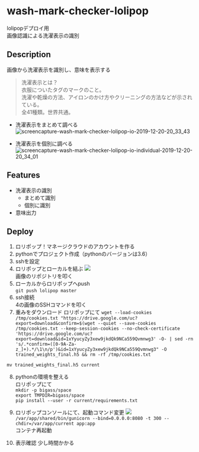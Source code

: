 # wash-mark-checker-lolipop
lolipopデプロイ用  
画像認識による洗濯表示の識別

## Description
画像から洗濯表示を識別し、意味を表示する

>洗濯表示とは？  
衣服についたタグのマークのこと。  
洗濯や乾燥の方法、アイロンのかけ方やクリーニングの方法などが示されている。  
全41種類。世界共通。

- 洗濯表示をまとめて調べる  
![screencapture-wash-mark-checker-lolipop-io-2019-12-20-20_33_43](https://user-images.githubusercontent.com/20394831/71253446-45ef3980-236b-11ea-896a-d3e3052f4e51.png)

- 洗濯表示を個別に調べる
![screencapture-wash-mark-checker-lolipop-io-individual-2019-12-20-20_34_01](https://user-images.githubusercontent.com/20394831/71253445-45ef3980-236b-11ea-9452-7a586cfb24eb.png)


## Features
- 洗濯表示の識別
  - まとめて識別
  - 個別に識別
- 意味出力

## Deploy
1. ロリポップ！マネージクラウドのアカウントを作る
2. pythonでプロジェクト作成（pythonのバージョンは3.6）
3. sshを設定
4. ロリポップとローカルを結ぶ ![](https://support.mc.lolipop.jp/hc/article_attachments/360018389253/python-ssh-info.png)  
画像のリポジトリを叩く
5. ローカルからロリポップへpush  
`git push lolipop master`
6. ssh接続  
4の画像のSSHコマンドを叩く
7. 重みをダウンロード
ロリポップにて
`wget --load-cookies /tmp/cookies.txt "https://drive.google.com/uc?export=download&confirm=$(wget --quiet --save-cookies /tmp/cookies.txt --keep-session-cookies --no-check-certificate 'https://drive.google.com/uc?export=download&id=1xYyucyZy3xew9jkdQk9NCa559Qvmnwg3' -O- | sed -rn 's/.*confirm=([0-9A-Za-z_]+).*/\1\n/p')&id=1xYyucyZy3xew9jkdQk9NCa559Qvmnwg3" -O trained_weights_final.h5 && rm -rf /tmp/cookies.txt`

`mv trained_weights_final.h5 current`

8. pythonの環境を整える  
ロリポップにて  
`mkdir -p bigass/space`  
`export TMPDIR=bigass/space`  
`pip install --user -r current/requirements.txt`

9. ロリポップコンソールにて、起動コマンド変更
![](https://support.mc.lolipop.jp/hc/article_attachments/360017672594/command-input-flask.png)
`/var/app/shared/bin/gunicorn --bind=0.0.0.0:8080 -t 300 --chdir=/var/app/current app:app`  
コンテナ再起動

10. 表示確認
少し時間かかる
